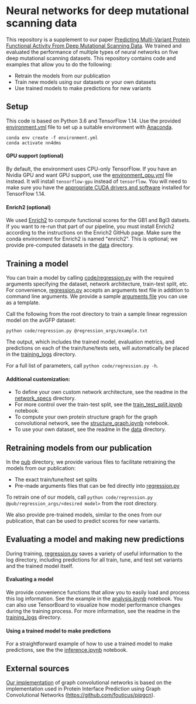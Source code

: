 # Neural networks for deep mutational scanning data
This repository is a supplement to our paper [Predicting Multi-Variant Protein Functional Activity From Deep Mutational Scanning Data](https://github.com/samgelman/nn4dms).
We trained and evaluated the performance of multiple types of neural networks on five deep mutational scanning datasets.
This repository contains code and examples that allow you to do the following:
 - Retrain the models from our publication
 - Train new models using our datasets or your own datasets
 - Use trained models to make predictions for new variants
 
## Setup
This code is based on Python 3.6 and TensorFlow 1.14. 
Use the provided [environment.yml](environment.yml) file to set up a suitable environment with [Anaconda](https://www.anaconda.com).

```
conda env create -f environment.yml
conda activate nn4dms
```

#### GPU support (optional)
By default, the environment uses CPU-only TensorFlow.
If you have an Nvidia GPU and want GPU support, use the [environment_gpu.yml](environment_gpu.yml) file instead. It will install `tensorflow-gpu` instead of `tensorflow`. You will need to make sure you have the [appropriate CUDA drivers and software](https://www.tensorflow.org/install/source) installed for TensorFlow 1.14.

#### Enrich2 (optional)
We used [Enrich2](https://github.com/FowlerLab/Enrich2) to compute functional scores for the GB1 and Bgl3 datsets. If you want to re-run that part of our pipeline, you must install Enrich2 according to the instructions on the Enrich2 GitHub page. Make sure the conda environment for Enrich2 is named "enrich2". This is optional; we provide pre-computed datasets in the [data](data) directory.

## Training a model
You can train a model by calling [code/regression.py](code/regression.py) with the required arguments specifying the dataset, network architecture, train-test split, etc.
For convenience, [regression.py](code/regression.py) accepts an arguments text file in addition to command line arguments. We provide a sample [arguments file](regression_args/example.txt) you can use as a template.

Call the following from the root directory to train a sample linear regression model on the avGFP dataset:
```
python code/regression.py @regression_args/example.txt 
```
The output, which includes the trained model, evaluation metrics, and predictions on each of the train/tune/tests sets, will automatically be placed in the [training_logs](output/training_logs) directory.

For a full list of parameters, call `python code/regression.py -h`.

#### Additional customization:
- To define your own custom network architecture, see the readme in the [network_specs](network_specs) directory.
- For more control over the train-test split, see the [train_test_split.ipynb](notebooks/train_test_split.ipynb) notebook.
- To compute your own protein structure graph for the graph convolutional network, see the [structure_graph.ipynb](notebooks/structure_graph.ipynb) notebook.
- To use your own dataset, see the readme in the [data](data) directory.

## Retraining models from our publication
In the [pub](pub) directory, we provide various files to facilitate retraining the models from our publication:
- The exact train/tune/test set splits
- Pre-made arguments files that can be fed directly into [regression.py](code/regression.py)

To retrain one of our models, call `python code/regression.py @pub/regression_args/<desired model>` from the root directory.

We also provide pre-trained models, similar to the ones from our publication, that can be used to predict scores for new variants. 

## Evaluating a model and making new predictions
During training, [regression.py](code/regression.py) saves a variety of useful information to the log directory, including predictions for all train, tune, and test set variants and the trained model itself. 

#### Evaluating a model
We provide convenience functions that allow you to easily load and process this log information. See the example in the [analysis.ipynb](notebooks/analysis.ipynb) notebook. You can also use TensorBoard to visualize how model performance changes during the training process. For more information, see the readme in the [training_logs](output/training_logs) directory.

#### Using a trained model to make predictions
For a straightforward example of how to use a trained model to make predictions, see the the [inference.ipynb](notebooks/inference.ipynb) notebook.



## External sources
[Our implementation](code/my_pipgcn.py) of graph convolutional networks is based on the implementation used in Protein Interface Prediction using Graph Convolutional Networks (https://github.com/fouticus/pipgcn). 

